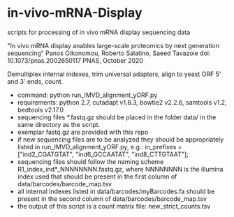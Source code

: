 # in-vivo-mRNA-Display
scripts for processing of in vivo mRNA display sequencing data

"In vivo mRNA display anables large-scale proteomics by next generation sequencing"
Panos Oikonomou, Roberto Salatino, Saeed Tavazoie
doi: 10.1073/pnas.2002650117
PNAS, October 2020

Demultiplex internal indexes, trim universal adapters, align to yeast ORF 5' and 3' ends, count.

- command: python run_IMVD_alignment_yORF.py
- requirements: python 2.7, cutadapt v1.8.3, bowtie2 v2.2.6, samtools v1.2, bedtools v2.17.0
- sequencing files *.fastq.gz should be placed in the folder data/ in the same directory as the script.
- exemplar fastq.gz are provided with this repo
- if new sequencing files are to be analyzed they should be appropriately listed in run_IMVD_alignment_yORF.py, e.g.:  in_prefixes = ["ind2_CGATGTAT", "ind6_GCCAATAT", "ind8_CTTGTAAT"]; 
- sequencing files should follow the naming scheme R1_index_ind*_NNNNNNNN.fastq.gz, where NNNNNNNN is the illumina index used that should be present in the first column of data/barcodes/barcode_map.tsv
- all internal indexes listed in data/barcodes/myBarcodes.fa should be present in the second column of data/barcodes/barcode_map.tsv
- the output of this script is a count matrix file: new_strict_counts.tsv
